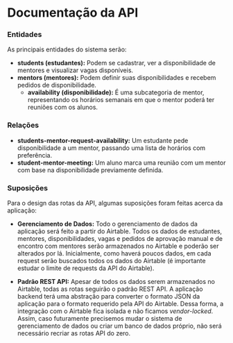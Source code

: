 # Documentação da API

### Entidades

As principais entidades do sistema serão:

- **students (estudantes):** Podem se cadastrar, ver a disponibilidade de mentores e visualizar vagas disponíveis.
- **mentors (mentores):** Podem definir suas disponibilidades e recebem pedidos de disponibilidade.
  - **availability (disponibilidade):** É uma subcategoria de mentor, representando os horários semanais em que o mentor poderá ter reuniões com os alunos.

### Relações

- **students-mentor-request-availability:** Um estudante pede disponibilidade a um mentor, passando uma lista de horários com preferência.
- **student-mentor-meeting:** Um aluno marca uma reunião com um mentor com base na disponibilidade previamente definida.

### Suposições

Para o design das rotas da API, algumas suposições foram feitas acerca da aplicação:

- **Gerenciamento de Dados:** Todo o gerenciamento de dados da aplicação será feito a partir do Airtable. Todos os dados de estudantes, mentores, disponibilidades, vagas e pedidos de aprovação manual e de encontro com mentores serão armazenados no Airtable e poderão ser alterados por lá. Inicialmente, como haverá poucos dados, em cada request serão buscados todos os dados do Airtable (é importante estudar o limite de requests da API do Airtable).

- **Padrão REST API:** Apesar de todos os dados serem armazenados no Airtable, todas as rotas seguirão o padrão REST API. A aplicação backend terá uma abstração para converter o formato JSON da aplicação para o formato requerido pela API do Airtable. Dessa forma, a integração com o Airtable fica isolada e não ficamos _vendor-locked_. Assim, caso futuramente precisemos mudar o sistema de gerenciamento de dados ou criar um banco de dados próprio, não será necessário recriar as rotas API do zero.

